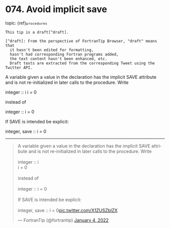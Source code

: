 # <span class='text-muted'>074.</span> Avoid implicit save

<span style='font-size: small;' class='text-muted'>topic: {ref}`procedures`</span>

```{note}
This tip is a draft[^draft].

[^draft]: From the perspective of FortranTip Browser, "draft" means that
  it hasn't been edited for formatting,
  hasn't had corresponding Fortran programs added,
  the text content hasn't been enhanced, etc.
  Draft texts are extracted from the corresponding Tweet using the Twitter API.
```

A variable given a value in the declaration has the implicit SAVE attribute and is not re-initialized in later calls to the procedure. Write

integer :: i
i = 0

instead of 

integer :: i = 0

If SAVE is intended be explicit:

integer, save :: i = 0


---

<blockquote class="twitter-tweet"><p lang="en" dir="ltr">A variable given a value in the declaration has the implicit SAVE attribute and is not re-initialized in later calls to the procedure. Write<br><br>integer :: i<br>i = 0<br><br>instead of <br><br>integer :: i = 0<br><br>If SAVE is intended be explicit:<br><br>integer, save :: i = 0<a href="https://t.co/X1ZUSZblZX">pic.twitter.com/X1ZUSZblZX</a></p>&mdash; FortranTip (@fortrantip) <a href="https://twitter.com/fortrantip/status/1478363292028784645?ref_src=twsrc%5Etfw">January 4, 2022</a></blockquote><script async src="https://platform.twitter.com/widgets.js" charset="utf-8"></script>